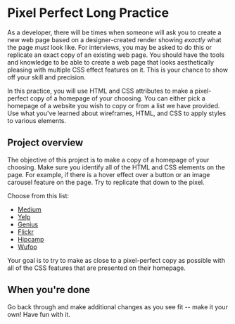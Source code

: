# Pixel Perfect Long Practice

As a developer, there will be times when someone will ask you to create a new
web page based on a designer-created render showing _exactly_ what the
page _must_ look like.  For interviews, you may be asked to do this or
replicate an exact copy of an existing web page. You should have the tools and
knowledge to be able to create a web page that looks aesthetically pleasing with
multiple CSS effect features on it.  This is your chance to show off your skill
and precision.

In this practice, you will use HTML and CSS attributes to make a pixel-perfect
copy of a homepage of your choosing. You can either pick a homepage of a website
you wish to copy or from a list we have provided. Use what you've learned about
wireframes, HTML, and CSS to apply styles to various elements.

## Project overview

The objective of this project is to make a copy of a homepage of your choosing.
Make sure you identify all of the HTML and CSS elements on the page. For
example, if there is a hover effect over a button or an image carousel feature
on the page. Try to replicate that down to the pixel.

Choose from this list:

- [Medium][medium]
- [Yelp][yelp]
- [Genius][genius]
- [Flickr][flickr]
- [Hipcamp][hipcamp]
- [Wufoo][wufoo]

Your goal is to try to make as close to a pixel-perfect copy as possible with
all of the CSS features that are presented on their homepage.

## When you're done

Go back through and make additional changes as you see fit -- make it your own!
Have fun with it.

[medium]: https://medium.com/
[yelp]: https://www.yelp.com/
[wufoo]: https://www.wufoo.com/
[flickr]: https://flickr.com/
[genius]: https://genius.com/
[hipcamp]: https://www.hipcamp.com/
